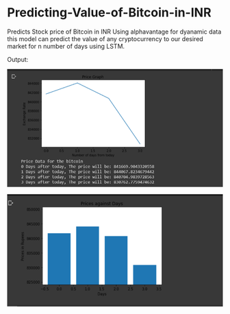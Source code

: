 # Predicting-Value-of-Bitcoin-in-INR
Predicts Stock price of Bitcoin in INR
Using alphavantage for dyanamic data this model can predict the value of any cryptocurrency
to our desired market for n number of days using LSTM.



Output:
<p align="center">
  <img src="Screenshot (49).png" width="650" >
  </p>
  <p align="center">

  <img src="Screenshot (48).png" width="650" >
</p>
